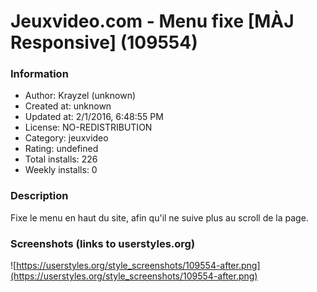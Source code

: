 # Jeuxvideo.com - Menu fixe [MÀJ Responsive] (109554)

### Information
- Author: Krayzel (unknown)
- Created at: unknown
- Updated at: 2/1/2016, 6:48:55 PM
- License: NO-REDISTRIBUTION
- Category: jeuxvideo
- Rating: undefined
- Total installs: 226
- Weekly installs: 0


### Description
Fixe le menu en haut du site, afin qu'il ne suive plus au scroll de la page.


### Screenshots (links to userstyles.org)
![https://userstyles.org/style_screenshots/109554-after.png](https://userstyles.org/style_screenshots/109554-after.png)


